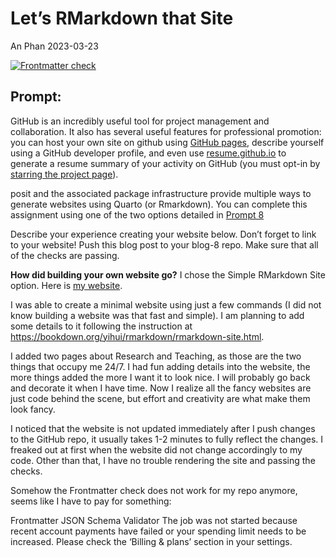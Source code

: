 Let’s RMarkdown that Site
================
An Phan
2023-03-23

<!-- README.md is generated from README.Rmd. Please edit that file -->
<!-- badges: start -->

[![Frontmatter
check](../../actions/workflows/check-yaml.yaml/badge.svg)](../../actions/workflows/check-yaml.yaml)
<!-- badges: end -->

## Prompt:

GitHub is an incredibly useful tool for project management and
collaboration. It also has several useful features for professional
promotion: you can host your own site on github using [GitHub
pages](https://pages.github.com/), describe yourself using a GitHub
developer profile, and even use
[resume.github.io](http://resume.github.io/) to generate a resume
summary of your activity on GitHub (you must opt-in by [starring the
project page](https://github.com/resume/resume.github.com)).

posit and the associated package infrastructure provide multiple ways to
generate websites using Quarto (or Rmarkdown). You can complete this
assignment using one of the two options detailed in [Prompt
8](https://stat585-at-isu.github.io/blog-2023/Prompts/Blog-8/Prompt.html)

Describe your experience creating your website below. Don’t forget to
link to your website! Push this blog post to your blog-8 repo. Make sure
that all of the checks are passing.

**How did building your own website go?** I chose the Simple RMarkdown
Site option. Here is [my website](https://anphan0828.github.io/).

I was able to create a minimal website using just a few commands (I did
not know building a website was that fast and simple). I am planning to
add some details to it following the instruction at
<https://bookdown.org/yihui/rmarkdown/rmarkdown-site.html>.

I added two pages about Research and Teaching, as those are the two
things that occupy me 24/7. I had fun adding details into the website,
the more things added the more I want it to look nice. I will probably
go back and decorate it when I have time. Now I realize all the fancy
websites are just code behind the scene, but effort and creativity are
what make them look fancy.

I noticed that the website is not updated immediately after I push
changes to the GitHub repo, it usually takes 1-2 minutes to fully
reflect the changes. I freaked out at first when the website did not
change accordingly to my code. Other than that, I have no trouble
rendering the site and passing the checks.

Somehow the Frontmatter check does not work for my repo anymore, seems
like I have to pay for something:

Frontmatter JSON Schema Validator The job was not started because recent
account payments have failed or your spending limit needs to be
increased. Please check the ‘Billing & plans’ section in your settings.
